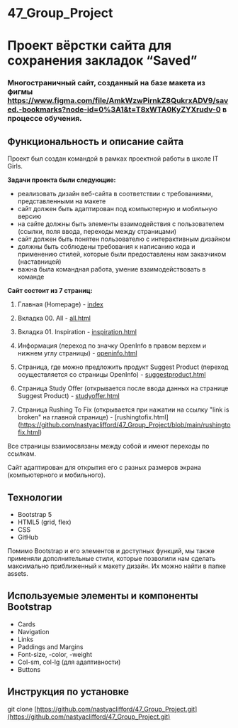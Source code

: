 # 47_Group_Project

# Проект вёрстки сайта для сохранения закладок “Saved”

### Многостраничный сайт, созданный на базе макета из фигмы https://www.figma.com/file/AmkWzwPirnkZ8QukrxADV9/saved.-bookmarks?node-id=0%3A1&t=T8xWTA0KyZYXrudv-0 в процессе обучения.

## Функциональность и описание сайта

Проект был создан командой в рамках проектной работы в школе IT Girls.

**Задачи проекта были следующие:**

- реализовать дизайн веб-сайта в соответствии с требованиями, представленными на макете
- сайт должен быть адаптирован под компьютерную и мобильную версию
- на сайте должны быть элементы взаимодействия с пользователем (ссылки, поля ввода, переходы между страницами)
- сайт должен быть понятен пользователю с интерактивным дизайном
- должны быть соблюдены требования к написанию кода и применению стилей, которые были предоставлены нам заказчиком (наставницей)
- важна была командная работа, умение взаимодействовать в команде

**Сайт состоит из 7 страниц:**

1. Главная (Homepage) - [index](https://github.com/nastyaclifford/47_Group_Project/blob/main/index.html)

2. Вкладка 00. All - [all.html](https://github.com/nastyaclifford/47_Group_Project/blob/main/all.html)

3. Вкладка 01. Inspiration - [inspiration.html](https://github.com/nastyaclifford/47_Group_Project/blob/main/inspiration.html)

4. Информация (переход по значку OpenInfo в правом верхем и нижнем углу страницы) - [openinfo.html](https://github.com/nastyaclifford/47_Group_Project/blob/main/openinfo.html)

5. Страница, где можно предложить продукт Suggest Product (переход осуществляется со страницы OpenInfo) - [suggestproduct.html](https://github.com/nastyaclifford/47_Group_Project/blob/main/suggestproduct.html)

6. Страница Study Offer (открывается после ввода данных на странице Suggest Product) - [studyoffer.html](https://github.com/nastyaclifford/47_Group_Project/blob/main/studyoffer.html)

7. Страница Rushing To Fix (открывается при нажатии на ссылку "link is broken" на главной странице) - [rushingtofix.html] (https://github.com/nastyaclifford/47_Group_Project/blob/main/rushingtofix.html)

Все страницы взаимосвязаны между собой и имеют переходы по ссылкам.

Сайт адаптирован для открытия его с разных размеров экрана (компьютерного и мобильного).

## Технологии

- Bootstrap 5
- HTML5 (grid, flex)
- CSS
- GitHub

Помимо Bootstrap и его элементов и доступных функций, мы также применяли дополнительные стили, которые позволили нам сделать максимально приближенный к макету дизайн. Их можно найти в папке assets.

## Используемые элементы и компоненты Bootstrap

- Cards
- Navigation
- Links
- Paddings and Margins
- Font-size, -color, -weight
- Col-sm, col-lg (для адаптивности)
- Buttons

## Инструкция по установке

git clone [https://github.com/nastyaclifford/47_Group_Project.git](https://github.com/nastyaclifford/47_Group_Project.git)
